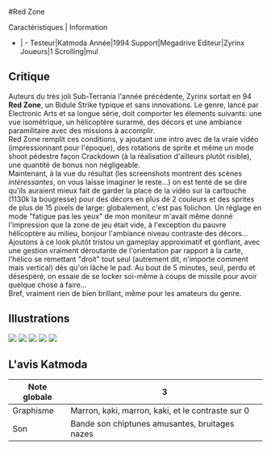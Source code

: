 #Red Zone

Caractéristiques | Information
- | -
Testeur|Katmoda
Année|1994
Support|Megadrive
Editeur|Zyrinx
Joueurs|1
Scrolling|mul

## Critique
Auteurs du très joli Sub-Terrania l'année précédente, Zyrinx sortait en 94 <b>Red Zone</b>, un Bidule Strike typique et sans innovations. Le genre, lancé par Electronic Arts et sa longue série, doit comporter les élements suivants: une vue isométrique, un hélicoptère surarmé, des décors et une ambiance paramilitaire avec des missions à accomplir.<br/>Red Zone remplit ces conditions, y ajoutant une intro avec de la vraie vidéo (impressionnant pour l'époque), des rotations de sprite et même un mode shoot pédestre façon Crackdown (à la réalisation d'ailleurs plutôt risible), une quantité de bonus non négligeable.<br/>Maintenant, à la vue du résultat (les screenshots montrent des scènes <i>intéressantes</i>, on vous laisse imaginer le reste...) on est tenté de se dire qu'ils auraient mieux fait de garder la place de la vidéo sur la cartouche (1130k la bougresse) pour des décors en plus de 2 couleurs et des sprites de plus de 15 pixels de large: globalement, c'est pas folichon. Un réglage en mode "fatigue pas les yeux" de mon moniteur m'avait même donné l'impression que la zone de jeu était vide, à l'exception du pauvre hélicoptère au milieu, bonjour l'ambiance niveau contraste des décors...<br/>Ajoutons à ce look plutôt tristou un gameplay approximatif et gonflant, avec une gestion vraiment déroutante de l'orientation par rapport à la carte, l'hélico se remettant "droit" tout seul (autrement dit, n'importe comment mais vertical) dès qu'on lâche le pad. Au bout de 5 minutes, seul, perdu et désespéré, on essaie de se locker soi-même à coups de missile pour avoir quelque chose à faire...<br/>Bref, vraiment rien de bien brillant, même pour les amateurs du genre.

## Illustrations
![](http://www.shmup.com/images/thumbs/img_fiche_1_464.jpg)
![](http://www.shmup.com/images/thumbs/img_fiche_2_464.jpg)
![](http://www.shmup.com/images/thumbs/img_fiche_3_464.jpg)
![](http://www.shmup.com/images/thumbs/)
![](http://www.shmup.com/images/thumbs/)

## L'avis Katmoda
Note globale|3
-|-
Graphisme|Marron, kaki, marron, kaki, et le contraste sur 0
Son|Bande son chiptunes amusantes, bruitages nazes
